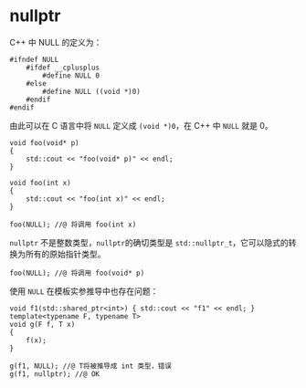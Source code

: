 # nullptr

C++ 中 NULL 的定义为：

```
#ifndef NULL
    #ifdef __cplusplus
        #define NULL 0
    #else
        #define NULL ((void *)0)
    #endif
#endif
```

由此可以在 C 语言中将 `NULL` 定义成 `(void *)0`，在 C++ 中 `NULL` 就是 0。
```
void foo(void* p)
{
	std::cout << "foo(void* p)" << endl;
}

void foo(int x)
{
	std::cout << "foo(int x)" << endl;
}

foo(NULL); //@ 将调用 foo(int x)
```

`nullptr` 不是整数类型，`nullptr`的确切类型是 `std::nullptr_t`，它可以隐式的转换为所有的原始指针类型。

```
foo(NULL); //@ 将调用 foo(void* p)
```

使用 `NULL` 在模板实参推导中也存在问题：

```
void f1(std::shared_ptr<int>) { std::cout << "f1" << endl; }
template<typename F, typename T>
void g(F f, T x)
{
	f(x);
}

g(f1, NULL); //@ T将被推导成 int 类型，错误
g(f1, nullptr); //@ OK
```



